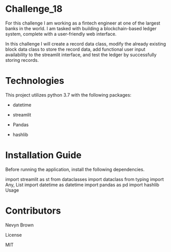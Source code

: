 # Challenge_18

For this challenge I am working as a fintech engineer at one of the largest banks in the world. I am tasked with building a blockchain-based ledger system, complete with a user-friendly web interface.

In this challenge I will create a record data class, modify the already existing block data class to store the record data, add functional user input availability to the streamlit interface, and test the ledger by successfully storing records.

# Technologies

This project utilizes python 3.7 with the following packages:

- datetime  

- streamlit 

- Pandas

- hashlib 

# Installation Guide

Before running the application, install the following dependencies.

import streamlit as st
from dataclasses import dataclass
from typing import Any, List
import datetime as datetime
import pandas as pd
import hashlib
Usage

# Contributors

Nevyn Brown

License

MIT
